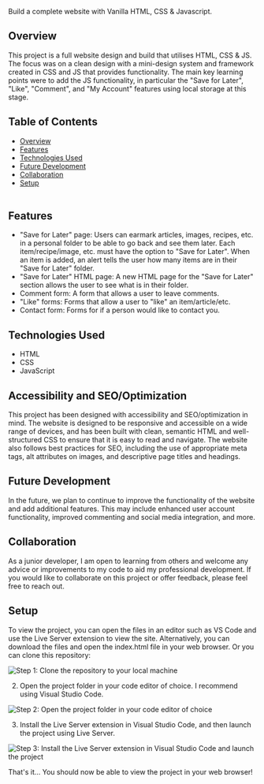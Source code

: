 Build a complete website with Vanilla HTML, CSS & Javascript.


## Overview
This project is a full website design and build that utilises HTML, CSS & JS. The focus was on a clean design with a mini-design system and framework created in CSS and JS that provides functionality. The main key learning points were to add the JS functionality, in particular the "Save for Later", "Like", "Comment", and "My Account" features using local storage at this stage.


## Table of Contents
- [Overview](#overview)
- [Features](#features)
- [Technologies Used](#technologies-used)
- [Future Development](#future-development)
- [Collaboration](#collaboration)
- [Setup](#setup)<br><br>


## Features
- "Save for Later" page: Users can earmark articles, images, recipes, etc. in a personal folder to be able to go back and see them later. Each item/recipe/image, etc. must have the option to "Save for Later". When an item is added, an alert tells the user how many items are in their "Save for Later" folder.
- "Save for Later" HTML page: A new HTML page for the "Save for Later" section allows the user to see what is in their folder.
- Comment form: A form that allows a user to leave comments.
- "Like" forms: Forms that allow a user to "like" an item/article/etc.
- Contact form: Forms for if a person would like to contact you.


## Technologies Used
- HTML
- CSS
- JavaScript


## Accessibility and SEO/Optimization
This project has been designed with accessibility and SEO/optimization in mind. The website is designed to be responsive and accessible on a wide range of devices, and has been built with clean, semantic HTML and well-structured CSS to ensure that it is easy to read and navigate. The website also follows best practices for SEO, including the use of appropriate meta tags, alt attributes on images, and descriptive page titles and headings.


## Future Development
In the future, we plan to continue to improve the functionality of the website and add additional features. This may include enhanced user account functionality, improved commenting and social media integration, and more.


## Collaboration
As a junior developer, I am open to learning from others and welcome any advice or improvements to my code to aid my professional development. If you would like to collaborate on this project or offer feedback, please feel free to reach out.


## Setup
To view the project, you can open the files in an editor such as VS Code and use the Live Server extension to view the site. Alternatively, you can download the files and open the index.html file in your web browser. Or you can clone this repository:


![Step 1: Clone the repository to your local machine](https://github.com/ChrisR08/Task-42-44__finalCapstone/blob/main/Korean-Kitchen-HTML-CSS-JS/images/step-1.png)



2. Open the project folder in your code editor of choice. I recommend using Visual Studio Code.

![Step 2: Open the project folder in your code editor of choice](https://github.com/ChrisR08/Task-42-44__finalCapstone/blob/main/Korean-Kitchen-HTML-CSS-JS/images/step-2.png)



3. Install the Live Server extension in Visual Studio Code, and then launch the project using Live Server.

![Step 3: Install the Live Server extension in Visual Studio Code and launch the project](https://github.com/ChrisR08/Task-42-44__finalCapstone/blob/main/Korean-Kitchen-HTML-CSS-JS/images/step-3.png)



That's it... You should now be able to view the project in your web browser!


